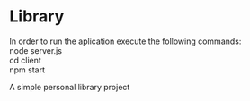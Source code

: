 # Library

In order to run the aplication execute the following commands:
</br>
node server.js</br>
cd client</br>
npm start</br>

A simple personal library project
